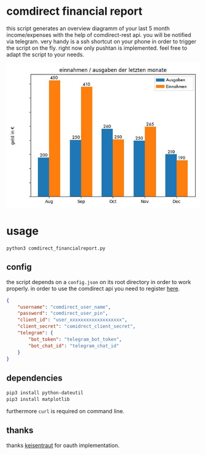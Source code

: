 # comdirect financial report
this script generates an overview diagramm of your last 5 month income/expenses with the help of comdirect-rest api. you will be notified via telegram. very handy is a ssh shortcut on your phone in order to trigger the script on the fly. right now only pushtan is implemented. feel free to adapt the script to your needs.

![comdirect financial report](https://github.com/phpanhey/comdirect_financialreport/blob/master/example_chart.jpg?raw=true)

# usage 
```shell
python3 comdirect_financialreport.py 
```
## config
the script depends on a `config.json` on its root directory in order to work properly. in order to use the comdirect api you need to register [here](https://www.comdirect.de/cms/kontakt-zugaenge-api.html).

```json
{
    "username": "comdirect_user_name",
    "password": "comdirect_user_pin",
    "client_id": "user_xxxxxxxxxxxxxxxxxxx",
    "client_secret": "comidrect_client_secret",
    "telegram": {
        "bot_token": "telegram_bot_token",
        "bot_chat_id": "telegram_chat_id"
    }
}
```

## dependencies
```sh
pip3 install python-dateutil
pip3 install matplotlib
```
furthermore ``curl`` is required on command line.

## thanks
thanks [keisentraut](https://github.com/keisentraut/python-comdirect-api) for oauth implementation.


